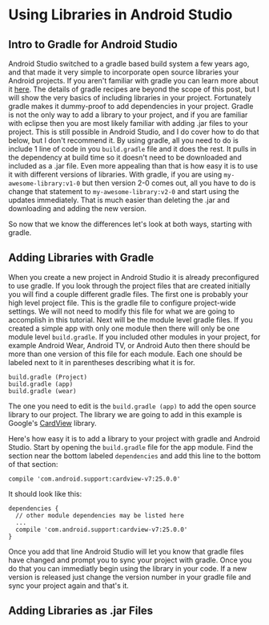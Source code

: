# Using Libraries in Android Studio  

## Intro to Gradle for Android Studio

Android Studio switched to a gradle based build system a few years ago, and that made it very simple to incorporate open source libraries  your Android projects. If you aren't familiar with gradle you can learn more about it [here](https://gradle.org/getting-started-android-build/). The details of gradle recipes are beyond the scope of this post, but I will show the very basics of including libraries in your project. Fortunately gradle makes it dummy-proof to add dependencies in your project. Gradle is not the only way to add a library to your project, and if you are familiar with eclipse then you are most likely familiar with adding .jar files to your project. This is still possible in Android Studio, and I do cover how to do that below, but I don't recommend it. By using gradle, all you need to do is include 1 line of code in you ```build.gradle``` file and it does the rest. It pulls in the dependency at build time so it doesn't need to be downloaded and included as a .jar file. Even more appealing than that is how easy it is to use it with different versions of libraries. With gradle, if you are using ```my-awesome-library:v1-0``` but then version 2-0 comes out, all you have to do is change that statement to ```my-awesome-library:v2-0``` and start using the updates immediately. That is much easier than deleting the .jar and downloading and adding the new version.  

So now that we know the differences let's look at both ways, starting with gradle.  

## Adding Libraries with Gradle  

When you create a new project in Android Studio it is already preconfigured to use gradle. If you look through the project files that are created initially you will find a couple different gradle files. The first one is probably your high level project file. This is the gradle file to configure project-wide settings. We will not need to modify this file for what we are going to accomplish in this tutorial. Next will be the module level gradle files. If you created a simple app with only one module then there will only be one module level ```build.gradle```. If you included other modules in your project, for example Android Wear, Android TV, or Android Auto then there should be more than one version of this file for each module. Each one should be labeled next to it in parentheses describing what it is for. 
```
build.gradle (Project)
build.gradle (app)
build.gradle (wear)
```
The one you need to edit is the ```build.gradle (app)``` to add the open source library to our project. The library we are going to add in this example is Google's [CardView](https://developer.android.com/training/material/lists-cards.html#CardView) library.  

Here's how easy it is to add a library to your project with gradle and Android Studio. Start by opening the ```build.gradle``` file for the app module. Find the section near the bottom labeled ```dependencies``` and add this line to the bottom of that section: 
```
compile 'com.android.support:cardview-v7:25.0.0'
```
It should look like this:
```
dependencies {
  // other module dependencies may be listed here
  ...
  compile 'com.android.support:cardview-v7:25.0.0'
}
```
Once you add that line Android Studio will let you know that gradle files have changed and prompt you to sync your project with gradle. Once you do that you can immediatly begin using the library in your code. If a new version is released just change the version number in your gradle file and sync your project again and that's it.  

## Adding Libraries as .jar Files  
